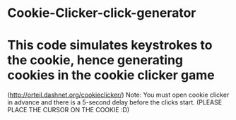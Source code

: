 # Cookie-Clicker-click-generator
# This code simulates keystrokes to the cookie, hence generating cookies in the cookie clicker game 
(http://orteil.dashnet.org/cookieclicker/) Note: You must open cookie clicker in advance and there is a 5-second delay before the  clicks start. (PLEASE PLACE THE CURSOR ON THE COOKIE :D)
